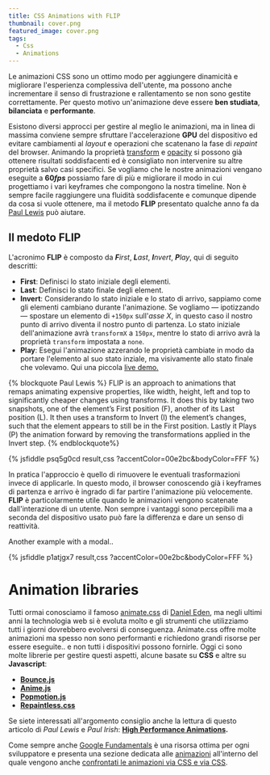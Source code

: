 ```yaml
---
title: CSS Animations with FLIP
thumbnail: cover.png
featured_image: cover.png
tags:
  - Css
  - Animations
---
```


Le animazioni CSS sono un ottimo modo per aggiungere dinamicità e migliorare l'esperienza complessiva dell'utente, ma possono anche incrementare il senso di frustrazione e rallentamento se non sono gestite correttamente. Per questo motivo un'animazione deve essere **ben studiata**, **bilanciata** e **performante**.

<!-- more -->

Esistono diversi approcci per gestire al meglio le animazioni, ma in linea di massima conviene sempre sfruttare l'accelerazione **GPU** del dispositivo ed evitare cambiamenti al *layout* e operazioni che scatenano la fase di *repaint* del browser. Animando la proprietà [transform](https://csstriggers.com/transform) e [opacity](https://csstriggers.com/opacity) si possono già ottenere risultati soddisfacenti ed è consigliato non intervenire su altre proprietà salvo casi specifici. Se vogliamo che le nostre animazioni vengano eseguite a **60*fps*** possiamo fare di più e migliorare il modo in cui progettiamo i vari keyframes che compongono la nostra timeline. Non è sempre facile raggiungere una fluidità soddisfacente e comunque dipende da cosa si vuole ottenere, ma il metodo **FLIP** presentato qualche anno fa da [Paul Lewis](https://aerotwist.com/) può aiutare.

## Il medoto FLIP

L'acronimo **FLIP** è composto da _**F**irst_, _**L**ast_, _**I**nvert_, _**P**lay_, qui di seguito descritti:

- **First**: Definisci lo stato iniziale degli elementi.
- **Last**: Definisci lo stato finale degli element.
- **Invert**: Considerando lo stato iniziale e lo stato di arrivo, sappiamo come gli elementi cambiano durante l'animazione. Se vogliamo — ipotizzando — spostare un elemento di `+150px` sull'*asse X*, in questo caso il nostro punto di arrivo diventa il nostro punto di partenza. Lo stato iniziale dell'animazione avrà `transformX` a `150px`, mentre lo stato di arrivo avrà la proprietà `transform` impostata a `none`.
- **Play**: Esegui l'animazione azzerando le proprietà cambiate in modo da portare l'elemento al suo stato inziale, ma visivamente allo stato finale che volevamo. Qui una piccola [live demo.](https://jsfiddle.net/equinusocio/psq5g0cd/)

{% blockquote Paul Lewis %}
  FLIP is an approach to animations that remaps animating expensive properties, like width, height, left and top to significantly cheaper changes using transforms. It does this by taking two snapshots, one of the element’s First position (F), another of its Last position (L). It then uses a transform to Invert (I) the element’s changes, such that the element appears to still be in the First position. Lastly it Plays (P) the animation forward by removing the transformations applied in the Invert step.
{% endblockquote%}

{% jsfiddle psq5g0cd result,css ?accentColor=00e2bc&bodyColor=FFF %}

In pratica l'approccio è quello di rimuovere le eventuali trasformazioni invece di applicarle. In questo modo, il browser conoscendo già i keyframes di partenza e arrivo è ingrado di far partire l'animazione più velocemente. **FLIP** è particolarmente utile quando le animazioni vengono scatenate dall'interazione di un utente. Non sempre i vantaggi sono percepibili ma a seconda del dispositivo usato può fare la differenza e dare un senso di reattività.

Another example with a modal..

{% jsfiddle p1atjgx7 result,css ?accentColor=00e2bc&bodyColor=FFF %}

# Animation libraries

Tutti ormai conosciamo il famoso [animate.css](https://daneden.github.io/animate.css/) di [Daniel Eden](https://daneden.me/), ma negli ultimi anni la technologia web si è evoluta molto e gli strumenti che utilizziamo tutti i giorni dovrebbero evolversi di conseguenza. Animate.css offre molte animazioni ma spesso non sono performanti e richiedono grandi risorse per essere eseguite.. e non tutti i dispositivi possono fornirle. Oggi ci sono molte librerie per gestire questi aspetti, alcune basate su **CSS** e altre su **Javascript**:

- [**Bounce.js**](http://bouncejs.com/)
- [**Anime.js**](http://animejs.com/)
- [**Popmotion.js**](https://popmotion.io/pure/)
- [**Repaintless.css**](http://szynszyliszys.github.io/repaintless/)

Se siete interessati all'argomento consiglio anche la lettura di questo articolo di *Paul Lewis* e *Paul Irish*: **[High Performance Animations](https://www.html5rocks.com/en/tutorials/speed/high-performance-animations/).**

Come sempre anche [Google Fundamentals](https://developers.google.com/web/fundamentals) è una risorsa ottima per ogni sviluppatore e presenta una sezione dedicata alle [animazioni](https://developers.google.com/web/fundamentals/design-and-ux/animations) all'interno del quale vengono anche [confrontati le animazioni via CSS e via CSS](https://developers.google.com/web/fundamentals/design-and-ux/animations/css-vs-javascript).

